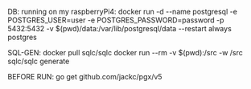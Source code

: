 DB: 
    running on my raspberryPi4: 
        docker run -d --name postgresql -e POSTGRES_USER=user -e POSTGRES_PASSWORD=password -p 5432:5432 -v $(pwd)/data:/var/lib/postgresql/data --restart always postgres

SQL-GEN: 
    docker pull sqlc/sqlc
    docker run --rm -v $(pwd):/src -w /src sqlc/sqlc generate

BEFORE RUN: 
    go get github.com/jackc/pgx/v5  